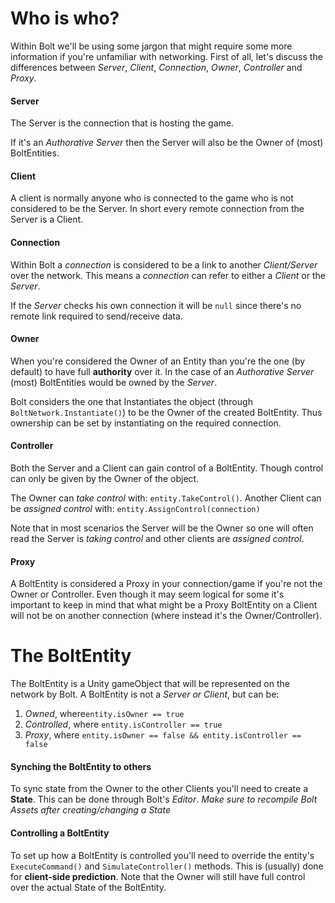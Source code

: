 # Who is who?

Within Bolt we'll be using some jargon that might require some more information if you're unfamiliar with networking.
First of all, let's discuss the differences between *Server*, *Client*, *Connection*, *Owner*, *Controller* and *Proxy*.

#### Server

The Server is the connection that is hosting the game.

If it's an *Authorative Server* then the Server will also be the Owner of (most) BoltEntities.

#### Client

A client is normally anyone who is connected to the game who is not considered to be the Server.
In short every remote connection from the Server is a Client.

#### Connection

Within Bolt a *connection* is considered to be a link to another *Client/Server* over the network.
This means a *connection* can refer to either a *Client* or the *Server*.

If the *Server* checks his own connection it will be `null` since there's no remote link required to send/receive data.

#### Owner

When you're considered the Owner of an Entity than you're the one (by default) to have full **authority** over it.
In the case of an *Authorative Server* (most) BoltEntities would be owned by the *Server*.

Bolt considers the one that Instantiates the object (through `BoltNetwork.Instantiate()`) to be the Owner of the created BoltEntity.
Thus ownership can be set by instantiating on the required connection.

#### Controller

Both the Server and a Client can gain control of a BoltEntity. Though control can only be given by the Owner of the object.

The Owner can *take control* with: `entity.TakeControl()`.
Another Client can be *assigned control* with: `entity.AssignControl(connection)`

Note that in most scenarios the Server will be the Owner so one will often read the Server is *taking control* and other clients are *assigned control*.

#### Proxy

A BoltEntity is considered a Proxy in your connection/game if you're not the Owner or Controller.
Even though it may seem logical for some it's important to keep in mind that what might be a Proxy BoltEntity on a Client will not be on another connection (where instead it's the Owner/Controller).

# The BoltEntity

The BoltEntity is a Unity gameObject that will be represented on the network by Bolt. A BoltEntity is not a *Server or Client*, but can be:

1. *Owned*, where`entity.isOwner == true`
2. *Controlled*, where `entity.isController == true`
3. *Proxy*, where `entity.isOwner == false && entity.isController == false`

#### Synching the BoltEntity to others
To sync state from the Owner to the other Clients you'll need to create a **State**.
This can be done through Bolt's *Editor*. 
*Make sure to recompile Bolt Assets after creating/changing a State*

#### Controlling a BoltEntity

To set up how a BoltEntity is controlled you'll need to override the entity's `ExecuteCommand()` and `SimulateController()` methods.
This is (usually) done for **client-side prediction**. Note that the Owner will still have full control over the actual State of the BoltEntity.